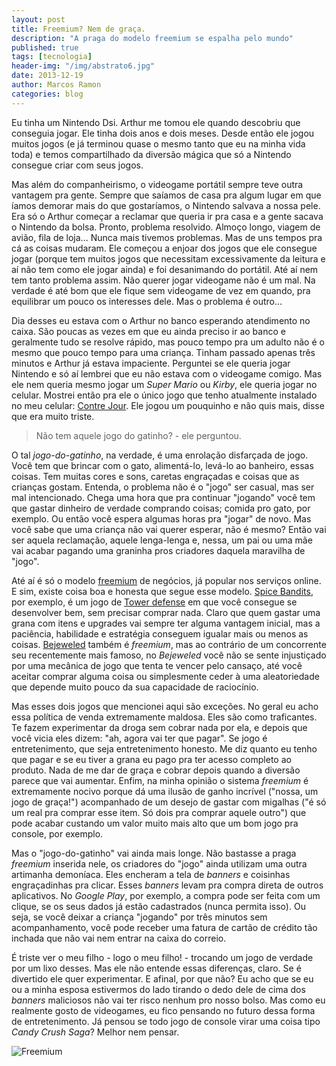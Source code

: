 ```yaml
---
layout: post
title: Freemium? Nem de graça.
description: "A praga do modelo freemium se espalha pelo mundo"
published: true
tags: [tecnologia]
header-img: "/img/abstrato6.jpg"
date: 2013-12-19
author: Marcos Ramon
categories: blog
---
```



Eu tinha um Nintendo Dsi. Arthur me tomou ele quando descobriu que conseguia jogar. Ele tinha dois anos e dois meses. Desde então ele jogou muitos jogos (e já terminou quase o mesmo tanto que eu na minha vida toda) e temos compartilhado da diversão mágica que só a Nintendo consegue criar com seus jogos.
     
Mas além do companheirismo, o videogame portátil sempre teve outra vantagem pra gente. Sempre que saíamos de casa pra algum lugar em que íamos demorar mais do que gostaríamos, o Nintendo salvava a nossa pele. Era só o Arthur começar a reclamar que queria ir pra casa e a gente sacava o Nintendo da bolsa. Pronto, problema resolvido. Almoço longo, viagem de avião, fila de loja... Nunca mais tivemos problemas. Mas de uns tempos pra cá as coisas mudaram. Ele começou a enjoar dos jogos que ele consegue jogar (porque tem muitos jogos que necessitam excessivamente da leitura e aí não tem como ele jogar ainda) e foi desanimando do portátil. Até aí nem tem tanto problema assim. Não querer jogar videogame não é um mal. Na verdade é até bom que ele fique sem videogame de vez em quando, pra equilibrar um pouco os interesses dele. Mas o problema é outro...
     
Dia desses eu estava com o Arthur no banco esperando atendimento no caixa. São poucas as vezes em que eu ainda preciso ir ao banco e geralmente tudo se resolve rápido, mas pouco tempo pra um adulto não é o mesmo que pouco tempo para uma criança. Tinham passado apenas três minutos e Arthur já estava impaciente. Perguntei se ele queria jogar Nintendo e só aí lembrei que eu não estava com o videogame comigo. Mas ele nem queria mesmo jogar um *Super Mario* ou *Kirby*, ele queria jogar no celular. Mostrei então pra ele o único jogo que tenho atualmente instalado no meu celular: [Contre Jour](http://mokusgames.com/cj/). Ele jogou um pouquinho e não quis mais, disse que era muito triste.
     
> Não tem aquele jogo do gatinho? - ele perguntou.
     
O tal *jogo-do-gatinho*, na verdade, é uma enrolação disfarçada de jogo. Você tem que brincar com o gato, alimentá-lo, levá-lo ao banheiro, essas coisas. Tem muitas cores e sons, caretas engraçadas e coisas que as crianças gostam. Entenda, o problema não é o "jogo" ser casual, mas ser mal intencionado. Chega uma hora que pra continuar "jogando" você tem que gastar dinheiro de verdade comprando coisas; comida pro gato, por exemplo. Ou então você espera algumas horas pra "jogar" de novo. Mas você sabe que uma criança não vai querer esperar, não é mesmo? Então vai ser aquela reclamação, aquele lenga-lenga e, nessa, um pai ou uma mãe vai acabar pagando uma graninha pros criadores daquela maravilha de "jogo".
     
Até aí é só o modelo [freemium](http://pt.wikipedia.org/wiki/Freemium) de negócios, já popular nos serviços online. E sim, existe coisa boa e honesta que segue esse modelo. [Spice Bandits](http://www.chillingo.com/games/spice-bandits/), por exemplo, é um jogo de [Tower defense](http://pt.wikipedia.org/wiki/Tower_defense) em que você consegue se desenvolver bem, sem precisar comprar nada. Claro que quem gastar uma grana com itens e upgrades vai sempre ter alguma vantagem inicial, mas a paciência, habilidade e estratégia conseguem igualar mais ou menos as coisas. [Bejeweled](http://bejeweled.popcap.com/html5/0.9.12.9490/html5/Bejeweled.html) também é *freemium*, mas ao contrário de um concorrente seu recentemente mais famoso, no *Bejeweled* você não se sente injustiçado por uma mecânica de jogo que tenta te vencer pelo cansaço, até você aceitar comprar alguma coisa ou simplesmente ceder à uma aleatoriedade que depende muito pouco da sua capacidade de raciocínio.
     
Mas esses dois jogos que mencionei aqui são exceções. No geral eu acho essa política de venda extremamente maldosa. Eles são como traficantes. Te fazem experimentar da droga sem cobrar nada por ela, e depois que você vicia eles dizem: "ah, agora vai ter que pagar". Se jogo é entretenimento, que seja entretenimento honesto. Me diz quanto eu tenho que pagar e se eu tiver a grana eu pago pra ter acesso completo ao produto. Nada de me dar de graça e cobrar depois quando a diversão parece que vai aumentar. Enfim, na minha opinião o sistema *freemium* é extremamente nocivo porque dá uma ilusão de ganho incrível ("nossa, um jogo de graça!") acompanhado de um desejo de gastar com migalhas ("é só um real pra comprar esse item. Só dois pra comprar aquele outro") que pode acabar custando um valor muito mais alto que um bom jogo pra console, por exemplo.
     
Mas o "jogo-do-gatinho" vai ainda mais longe. Não bastasse a praga *freemium* inserida nele, os criadores do "jogo" ainda utilizam uma outra artimanha demoníaca. Eles encheram a tela de *banners* e coisinhas engraçadinhas pra clicar. Esses *banners* levam pra compra direta de outros aplicativos. No *Google Play*, por exemplo, a compra pode ser feita com um clique, se os seus dados já estão cadastrados (nunca permita isso). Ou seja, se você deixar a criança "jogando" por três minutos sem acompanhamento, você pode receber uma fatura de cartão de crédito tão inchada que não vai nem entrar na caixa do correio.
     
É triste ver o meu filho - logo o meu filho! - trocando um jogo de verdade por um lixo desses. Mas ele não entende essas diferenças, claro. Se é divertido ele quer experimentar. E afinal, por que não? Eu acho que se eu ou a minha esposa estivermos do lado tirando o dedo dele de cima dos *banners* maliciosos não vai ter risco nenhum pro nosso bolso. Mas como eu realmente gosto de videogames, eu fico pensando no futuro dessa forma de entretenimento. Já pensou se todo jogo de console virar uma coisa tipo *Candy Crush Saga*? Melhor nem pensar.


![Freemium](https://dl.dropboxusercontent.com/u/49566417/blog/freemium.jpg)
